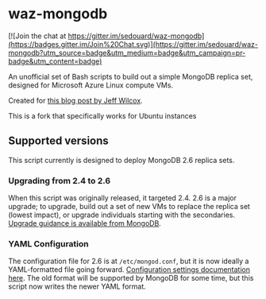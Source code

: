 waz-mongodb
===========

[![Join the chat at https://gitter.im/sedouard/waz-mongodb](https://badges.gitter.im/Join%20Chat.svg)](https://gitter.im/sedouard/waz-mongodb?utm_source=badge&utm_medium=badge&utm_campaign=pr-badge&utm_content=badge)

An unofficial set of Bash scripts to build out a simple MongoDB replica set, designed for Microsoft Azure Linux compute VMs.

Created for [this blog post by Jeff Wilcox](http://www.jeff.wilcox.name/2013/09/mongodb-azure-linux/).

This is a fork that specifically works for Ubuntu instances

## Supported versions

This script currently is designed to deploy MongoDB 2.6 replica sets.

### Upgrading from 2.4 to 2.6

When this script was originally released, it targeted 2.4. 2.6 is a major upgrade; to upgrade, build out a set of new VMs to replace the replica set (lowest impact), or upgrade individuals starting with the secondaries. [Upgrade guidance is available from MongoDB](docs.mongodb.org/manual/release-notes/2.6-upgrade/).

### YAML Configuration
The configuration file for 2.6 is at `/etc/mongod.conf`, but it is now ideally a YAML-formatted file going forward. [Configuration settings documentation here](http://docs.mongodb.org/manual/reference/configuration-options/). The old format will be supported by MongoDB for some time, but this script now writes the newer YAML format.
